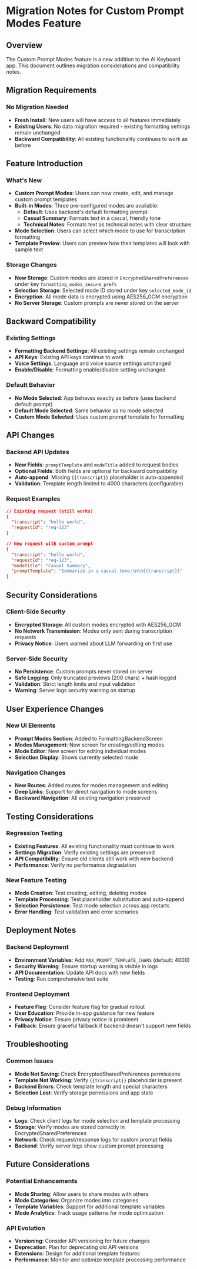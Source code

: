 # Migration Notes for Custom Prompt Modes Feature

## Overview

The Custom Prompt Modes feature is a new addition to the AI Keyboard app. This document outlines migration considerations and compatibility notes.

## Migration Requirements

### No Migration Needed
- **Fresh Install**: New users will have access to all features immediately
- **Existing Users**: No data migration required - existing formatting settings remain unchanged
- **Backward Compatibility**: All existing functionality continues to work as before

## Feature Introduction

### What's New
- **Custom Prompt Modes**: Users can now create, edit, and manage custom prompt templates
- **Built-in Modes**: Three pre-configured modes are available:
  - **Default**: Uses backend's default formatting prompt
  - **Casual Summary**: Formats text in a casual, friendly tone
  - **Technical Notes**: Formats text as technical notes with clear structure
- **Mode Selection**: Users can select which mode to use for transcription formatting
- **Template Preview**: Users can preview how their templates will look with sample text

### Storage Changes
- **New Storage**: Custom modes are stored in `EncryptedSharedPreferences` under key `formatting_modes_secure_prefs`
- **Selection Storage**: Selected mode ID stored under key `selected_mode_id`
- **Encryption**: All mode data is encrypted using AES256_GCM encryption
- **No Server Storage**: Custom prompts are never stored on the server

## Backward Compatibility

### Existing Settings
- **Formatting Backend Settings**: All existing settings remain unchanged
- **API Keys**: Existing API keys continue to work
- **Voice Settings**: Language and voice source settings unchanged
- **Enable/Disable**: Formatting enable/disable setting unchanged

### Default Behavior
- **No Mode Selected**: App behaves exactly as before (uses backend default prompt)
- **Default Mode Selected**: Same behavior as no mode selected
- **Custom Mode Selected**: Uses custom prompt template for formatting

## API Changes

### Backend API Updates
- **New Fields**: `promptTemplate` and `modeTitle` added to request bodies
- **Optional Fields**: Both fields are optional for backward compatibility
- **Auto-append**: Missing `{{transcript}}` placeholder is auto-appended
- **Validation**: Template length limited to 4000 characters (configurable)

### Request Examples
```json
// Existing request (still works)
{
  "transcript": "hello world",
  "requestId": "req-123"
}

// New request with custom prompt
{
  "transcript": "hello world",
  "requestId": "req-123",
  "modeTitle": "Casual Summary",
  "promptTemplate": "Summarize in a casual tone:\n\n{{transcript}}"
}
```

## Security Considerations

### Client-Side Security
- **Encrypted Storage**: All custom modes encrypted with AES256_GCM
- **No Network Transmission**: Modes only sent during transcription requests
- **Privacy Notice**: Users warned about LLM forwarding on first use

### Server-Side Security
- **No Persistence**: Custom prompts never stored on server
- **Safe Logging**: Only truncated previews (200 chars) + hash logged
- **Validation**: Strict length limits and input validation
- **Warning**: Server logs security warning on startup

## User Experience Changes

### New UI Elements
- **Prompt Modes Section**: Added to FormattingBackendScreen
- **Modes Management**: New screen for creating/editing modes
- **Mode Editor**: New screen for editing individual modes
- **Selection Display**: Shows currently selected mode

### Navigation Changes
- **New Routes**: Added routes for modes management and editing
- **Deep Links**: Support for direct navigation to mode screens
- **Backward Navigation**: All existing navigation preserved

## Testing Considerations

### Regression Testing
- **Existing Features**: All existing functionality must continue to work
- **Settings Migration**: Verify existing settings are preserved
- **API Compatibility**: Ensure old clients still work with new backend
- **Performance**: Verify no performance degradation

### New Feature Testing
- **Mode Creation**: Test creating, editing, deleting modes
- **Template Processing**: Test placeholder substitution and auto-append
- **Selection Persistence**: Test mode selection across app restarts
- **Error Handling**: Test validation and error scenarios

## Deployment Notes

### Backend Deployment
- **Environment Variables**: Add `MAX_PROMPT_TEMPLATE_CHARS` (default: 4000)
- **Security Warning**: Ensure startup warning is visible in logs
- **API Documentation**: Update API docs with new fields
- **Testing**: Run comprehensive test suite

### Frontend Deployment
- **Feature Flag**: Consider feature flag for gradual rollout
- **User Education**: Provide in-app guidance for new feature
- **Privacy Notice**: Ensure privacy notice is prominent
- **Fallback**: Ensure graceful fallback if backend doesn't support new fields

## Troubleshooting

### Common Issues
- **Mode Not Saving**: Check EncryptedSharedPreferences permissions
- **Template Not Working**: Verify `{{transcript}}` placeholder is present
- **Backend Errors**: Check template length and special characters
- **Selection Lost**: Verify storage permissions and app state

### Debug Information
- **Logs**: Check client logs for mode selection and template processing
- **Storage**: Verify modes are stored correctly in EncryptedSharedPreferences
- **Network**: Check request/response logs for custom prompt fields
- **Backend**: Verify server logs show custom prompt processing

## Future Considerations

### Potential Enhancements
- **Mode Sharing**: Allow users to share modes with others
- **Mode Categories**: Organize modes into categories
- **Template Variables**: Support for additional template variables
- **Mode Analytics**: Track usage patterns for mode optimization

### API Evolution
- **Versioning**: Consider API versioning for future changes
- **Deprecation**: Plan for deprecating old API versions
- **Extensions**: Design for additional template features
- **Performance**: Monitor and optimize template processing performance
